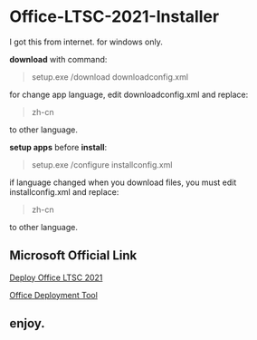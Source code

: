 # Office-LTSC-2021-Installer

I got this from internet. for windows only.

**download** with command:

> setup.exe /download downloadconfig.xml

for change app language, edit downloadconfig.xml and replace:

> zh-cn

to other language.

**setup apps** before **install**:

> setup.exe /configure installconfig.xml

if language changed when you download files, you must edit installconfig.xml and replace:

> zh-cn

to other language.

## Microsoft Official Link

[Deploy Office LTSC 2021](https://docs.microsoft.com/en-us/deployoffice/ltsc2021/deploy)

[Office Deployment Tool](https://www.microsoft.com/download/details.aspx?id=49117)

## enjoy.
